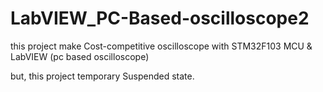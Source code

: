 # LabVIEW_PC-Based-oscilloscope2

this project make Cost-competitive oscilloscope with STM32F103 MCU & LabVIEW
(pc based oscilloscope)

but, this project temporary Suspended state.
